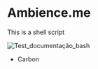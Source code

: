 # Ambience.me
This is a shell script

![Test_documentação_bash](https://user-images.githubusercontent.com/48387196/79499866-f6133d00-8001-11ea-945c-7f115e83c911.png)

- Carbon

